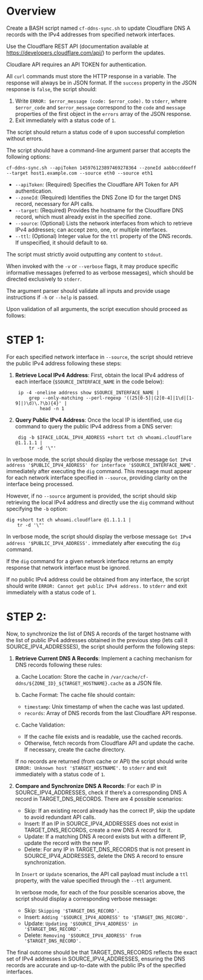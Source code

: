# Overview 

Create a BASH script named `cf-ddns-sync.sh` to update Cloudflare DNS A records with the IPv4 addresses from specified network interfaces.

Use the Cloudflare REST API (documentation available at https://developers.cloudflare.com/api/) to perform the updates. 

Cloudlare API requires an API TOKEN for authentication.



All `curl` commands must store the HTTP response in a variable. The response will always be in JSON format. If the `success` property in the JSON response is `false`, the script should:
  1. Write `ERROR: $error_message (code: $error_code).` to `stderr`, where `$error_code` and `$error_message` correspond to the `code` and `message` properties of the first object in the `errors` array of the JSON response.
  2. Exit immediately with a status code of `1`.

The script should return a status code of `0` upon successful completion without errors.



The script should have a command-line argument parser that accepts the following options:

    cf-ddns-sync.sh --apiToken 145976123897469278364 --zoneId aabbccddeeff --target host1.example.com --source eth0 --source eth1

- `--apiToken`: (Required) Specifies the Cloudflare API Token for API authentication.
- `--zoneId`: (Required) Identifies the DNS Zone ID for the target DNS record, necessary for API calls.
- `--target`: (Required) Provides the hostname for the Cloudflare DNS record, which must already exist in the specified zone.
- `--source`: (Optional) Lists the network interfaces from which to retrieve IPv4 addresses; can accept zero, one, or multiple interfaces.
- `--ttl`: (Optional) Integer value for the `ttl` property of the DNS records.  If unspecified, it should default to `60`.

The script must strictly avoid outputting any content to `stdout`.

When invoked with the `-v` or `--verbose` flags, it may produce specific informative messages (referred to as verbose messages), which should be directed exclusively to `stderr`. 

The argument parser should validate all inputs and provide usage instructions if `-h` or `--help` is passed. 

Upon validation of all arguments, the script execution should proceed as follows:



# STEP 1:

For each specified network interface in `--source`, the script should retrieve the public IPv4 address following these steps:

1. **Retrieve Local IPv4 Address**: First, obtain the local IPv4 address of each interface (`$SOURCE_INTERFACE_NAME` in the code below):
   
        ip -4 -oneline address show $SOURCE_INTERFACE_NAME | 
            grep --only-matching --perl-regexp '((25[0-5]|(2[0-4]|1\d|[1-9]|)\d)\.?\b){4}' | 
                head -n 1

2. **Query Public IPv4 Address**: Once the local IP is identified, use `dig` command to query the public IPv4 address from a DNS server:

        dig -b $IFACE_LOCAL_IPV4_ADDRESS +short txt ch whoami.cloudflare @1.1.1.1 | 
            tr -d '\"'

In verbose mode, the script should display the verbose message `Got IPv4 address '$PUBLIC_IPV4_ADDRESS' for interface '$SOURCE_INTERFACE_NAME'.` immediately after executing the `dig` command. This message must appear for each network interface specified in `--source`, providing clarity on the interface being processed.



However, if no `--source` argument is provided, the script should skip retrieving the local IPv4 address and directly use the `dig` command without specifying the `-b` option:

    dig +short txt ch whoami.cloudflare @1.1.1.1 | 
        tr -d '\"'

In verbose mode, the script should display the verbose message `Got IPv4 address '$PUBLIC_IPV4_ADDRESS'.` immediately after executing the `dig` command.



If the `dig` command for a given network interface returns an empty response that network interface must be ignored.

If no public IPv4 address could be obtained from any interface, the script should write `ERROR: Cannot get public IPv4 address.` to `stderr` and exit immediately with a status code of `1`.



# STEP 2:

Now, to synchronize the list of DNS A records of the target hostname with the list of public IPv4 addresses obtained in the previous step (lets call it SOURCE_IPV4_ADDRESSES), the script should perform the following steps:

1. **Retrieve Current DNS A Records**: Implement a caching mechanism for DNS records following these rules:

   a. Cache Location: Store the cache in `/var/cache/cf-ddns/${ZONE_ID}_${TARGET_HOSTNAME}.cache` as a JSON file.
   
   b. Cache Format: The cache file should contain:
      - `timestamp`: Unix timestamp of when the cache was last updated.
      - `records`: Array of DNS records from the last Cloudflare API response.
   
   c. Cache Validation:
      - If the cache file exists and is readable, use the cached records.
      - Otherwise, fetch records from Cloudflare API and update the cache.  If necessary, create the cache directory.
   
   If no records are returned (from cache or API) the script should write `ERROR: Unknown host '$TARGET_HOSTNAME'.` to `stderr` and exit immediately with a status code of `1`.

2. **Compare and Synchronize DNS A Records**: For each IP in SOURCE_IPV4_ADDRESSES, check if there’s a corresponding DNS A record in TARGET_DNS_RECORDS. There are 4 possible scenarios:
    - Skip: If an existing record already has the correct IP, skip the update to avoid redundant API calls.
    - Insert: If an IP in SOURCE_IPV4_ADDRESSES does not exist in TARGET_DNS_RECORDS, create a new DNS A record for it.
    - Update: If a matching DNS A record exists but with a different IP, update the record with the new IP.
    - Delete: For any IP in TARGET_DNS_RECORDS that is not present in SOURCE_IPV4_ADDRESSES, delete the DNS A record to ensure synchronization.

    In `Insert` or `Update` scenarios, the API call payload must include a `ttl` property, with the value specified through the `--ttl` argument.

    In verbose mode, for each of the four possible scenarios above, the script should display a corresponding verbose message:
    
    - Skip: `Skipping '$TARGET_DNS_RECORD'.`
    - Insert: `Adding '$SOURCE_IPV4_ADDRESS' to '$TARGET_DNS_RECORD'.`
    - Update: `Updating '$SOURCE_IPV4_ADDRESS' in '$TARGET_DNS_RECORD'.` 
    - Delete: `Removing '$SOURCE_IPV4_ADDRESS' from '$TARGET_DNS_RECORD'.` 

The final outcome should be that TARGET_DNS_RECORDS reflects the exact set of IPv4 addresses in SOURCE_IPV4_ADDRESSES, ensuring the DNS records are accurate and up-to-date with the public IPs of the specified interfaces.
